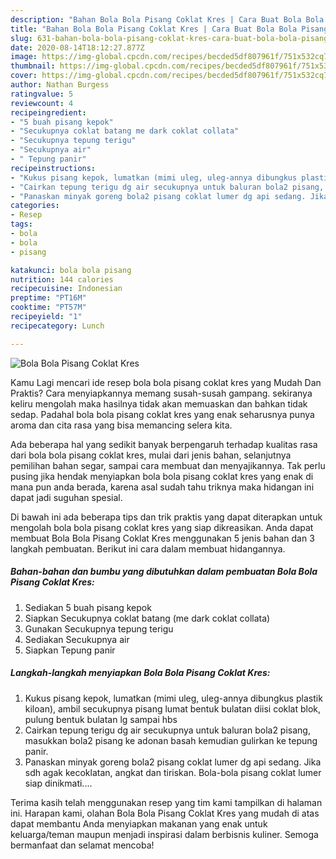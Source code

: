 ```yaml
---
description: "Bahan Bola Bola Pisang Coklat Kres | Cara Buat Bola Bola Pisang Coklat Kres Yang Paling Enak"
title: "Bahan Bola Bola Pisang Coklat Kres | Cara Buat Bola Bola Pisang Coklat Kres Yang Paling Enak"
slug: 631-bahan-bola-bola-pisang-coklat-kres-cara-buat-bola-bola-pisang-coklat-kres-yang-paling-enak
date: 2020-08-14T18:12:27.877Z
image: https://img-global.cpcdn.com/recipes/becded5df807961f/751x532cq70/bola-bola-pisang-coklat-kres-foto-resep-utama.jpg
thumbnail: https://img-global.cpcdn.com/recipes/becded5df807961f/751x532cq70/bola-bola-pisang-coklat-kres-foto-resep-utama.jpg
cover: https://img-global.cpcdn.com/recipes/becded5df807961f/751x532cq70/bola-bola-pisang-coklat-kres-foto-resep-utama.jpg
author: Nathan Burgess
ratingvalue: 5
reviewcount: 4
recipeingredient:
- "5 buah pisang kepok"
- "Secukupnya coklat batang me dark coklat collata"
- "Secukupnya tepung terigu"
- "Secukupnya air"
- " Tepung panir"
recipeinstructions:
- "Kukus pisang kepok, lumatkan (mimi uleg, uleg-annya dibungkus plastik kiloan), ambil secukupnya pisang lumat bentuk bulatan diisi coklat blok, pulung bentuk bulatan lg sampai hbs"
- "Cairkan tepung terigu dg air secukupnya untuk baluran bola2 pisang, masukkan bola2 pisang ke adonan basah kemudian gulirkan ke tepung panir."
- "Panaskan minyak goreng bola2 pisang coklat lumer dg api sedang. Jika sdh agak kecoklatan, angkat dan tiriskan. Bola-bola pisang coklat lumer siap dinikmati...."
categories:
- Resep
tags:
- bola
- bola
- pisang

katakunci: bola bola pisang 
nutrition: 144 calories
recipecuisine: Indonesian
preptime: "PT16M"
cooktime: "PT57M"
recipeyield: "1"
recipecategory: Lunch

---
```



![Bola Bola Pisang Coklat Kres](https://img-global.cpcdn.com/recipes/becded5df807961f/751x532cq70/bola-bola-pisang-coklat-kres-foto-resep-utama.jpg)

Kamu Lagi mencari ide resep bola bola pisang coklat kres yang Mudah Dan Praktis? Cara menyiapkannya memang susah-susah gampang. sekiranya keliru mengolah maka hasilnya tidak akan memuaskan dan bahkan tidak sedap. Padahal bola bola pisang coklat kres yang enak seharusnya punya aroma dan cita rasa yang bisa memancing selera kita.

Ada beberapa hal yang sedikit banyak berpengaruh terhadap kualitas rasa dari bola bola pisang coklat kres, mulai dari jenis bahan, selanjutnya pemilihan bahan segar, sampai cara membuat dan menyajikannya. Tak perlu pusing jika hendak menyiapkan bola bola pisang coklat kres yang enak di mana pun anda berada, karena asal sudah tahu triknya maka hidangan ini dapat jadi suguhan spesial.




Di bawah ini ada beberapa tips dan trik praktis yang dapat diterapkan untuk mengolah bola bola pisang coklat kres yang siap dikreasikan. Anda dapat membuat Bola Bola Pisang Coklat Kres menggunakan 5 jenis bahan dan 3 langkah pembuatan. Berikut ini cara dalam membuat hidangannya.

<!--inarticleads1-->

##### Bahan-bahan dan bumbu yang dibutuhkan dalam pembuatan Bola Bola Pisang Coklat Kres:

1. Sediakan 5 buah pisang kepok
1. Siapkan Secukupnya coklat batang (me dark coklat collata)
1. Gunakan Secukupnya tepung terigu
1. Sediakan Secukupnya air
1. Siapkan  Tepung panir




<!--inarticleads2-->

##### Langkah-langkah menyiapkan Bola Bola Pisang Coklat Kres:

1. Kukus pisang kepok, lumatkan (mimi uleg, uleg-annya dibungkus plastik kiloan), ambil secukupnya pisang lumat bentuk bulatan diisi coklat blok, pulung bentuk bulatan lg sampai hbs
1. Cairkan tepung terigu dg air secukupnya untuk baluran bola2 pisang, masukkan bola2 pisang ke adonan basah kemudian gulirkan ke tepung panir.
1. Panaskan minyak goreng bola2 pisang coklat lumer dg api sedang. Jika sdh agak kecoklatan, angkat dan tiriskan. Bola-bola pisang coklat lumer siap dinikmati....




Terima kasih telah menggunakan resep yang tim kami tampilkan di halaman ini. Harapan kami, olahan Bola Bola Pisang Coklat Kres yang mudah di atas dapat membantu Anda menyiapkan makanan yang enak untuk keluarga/teman maupun menjadi inspirasi dalam berbisnis kuliner. Semoga bermanfaat dan selamat mencoba!

